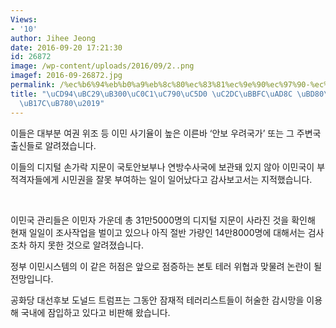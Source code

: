 ```yaml
---
Views:
- '10'
author: Jihee Jeong
date: 2016-09-20 17:21:30
id: 26872
image: /wp-content/uploads/2016/09/2..png
imagef: 2016-09-26872.jpg
permalink: /%ec%b6%94%eb%b0%a9%eb%8c%80%ec%83%81%ec%9e%90%ec%97%90-%ec%8b%9c%eb%af%bc%ea%b6%8c-%eb%b6%80%ec%97%ac-%eb%85%bc%eb%9e%80/
title: "\uCD94\uBC29\uB300\uC0C1\uC790\uC5D0 \uC2DC\uBBFC\uAD8C \uBD80\uC5EC \u2018\
  \uB17C\uB780\u2019"
---
```


이들은 대부분 여권 위조 등 이민 사기율이 높은 이른바 ‘안보 우려국가’ 또는 그 주변국 출신들로 알려졌습니다.

이들의 디지털 손가락 지문이 국토안보부나 연방수사국에 보관돼 있지 않아 이민국이 부적격자들에게 시민권을 잘못 부여하는 일이 일어났다고 감사보고서는 지적했습니다.

&nbsp;

이민국 관리들은 이민자 가운데 총 31만5000명의 디지털 지문이 사라진 것을 확인해 현재 일일이 조사작업을 벌이고 있으나 아직 절반 가량인 14만8000명에 대해서는 검사조차 하지 못한 것으로 알려졌습니다.

정부 이민시스템의 이 같은 허점은 앞으로 점증하는 본토 테러 위협과 맞물려 논란이 될 전망입니다.

공화당 대선후보 도널드 트럼프는 그동안 잠재적 테러리스트들이 허술한 감시망을 이용해 국내에 잠입하고 있다고 비판해 왔습니다.